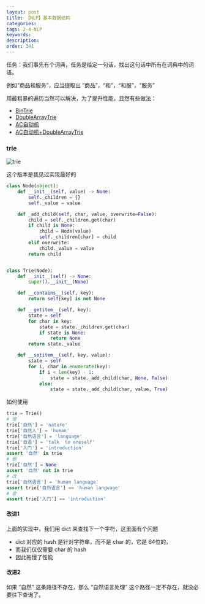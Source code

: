 ```yaml
---
layout: post
title: 【NLP】基本数据结构
categories:
tags: 2-4-NLP
keywords:
description:
order: 341
---
```


任务：我们事先有个词典，任务是给定一句话，找出这句话中所有在词典中的词语。

例如“商品和服务”，应当提取出 “商品”，“和”，“和服”，“服务”


用最粗暴的遍历当然可以解决，为了提升性能，显然有些做法：
- [BinTrie](https://github.com/hankcs/HanLP/blob/v1.7.5/src/test/java/com/hankcs/book/ch02/BinTrieBasedSegmentation.java)
- [DoubleArrayTrie](https://github.com/hankcs/HanLP/blob/v1.7.5/src/test/java/com/hankcs/book/ch02/DoubleArrayTrieBasedSegmentation.java)
- [AC自动机](https://github.com/hankcs/HanLP/blob/v1.7.5/src/test/java/com/hankcs/book/ch02/AhoCorasickSegmentation.java)
- [AC自动机+DoubleArrayTrie](https://github.com/hankcs/HanLP/blob/v1.7.5/src/test/java/com/hankcs/book/ch02/AhoCorasickDoubleArrayTrieSegmentation.java)


### trie

![trie](/pictures_for_blog/algorithm/tree/trie.jpeg)


这个版本是我见过实现最好的

```Python
class Node(object):
    def __init__(self, value) -> None:
        self._children = {}
        self._value = value

    def _add_child(self, char, value, overwrite=False):
        child = self._children.get(char)
        if child is None:
            child = Node(value)
            self._children[char] = child
        elif overwrite:
            child._value = value
        return child


class Trie(Node):
    def __init__(self) -> None:
        super().__init__(None)

    def __contains__(self, key):
        return self[key] is not None

    def __getitem__(self, key):
        state = self
        for char in key:
            state = state._children.get(char)
            if state is None:
                return None
        return state._value

    def __setitem__(self, key, value):
        state = self
        for i, char in enumerate(key):
            if i < len(key) - 1:
                state = state._add_child(char, None, False)
            else:
                state = state._add_child(char, value, True)
```

如何使用
```Python
trie = Trie()
# 增
trie['自然'] = 'nature'
trie['自然人'] = 'human'
trie['自然语言'] = 'language'
trie['自语'] = 'talk	to oneself'
trie['入门'] = 'introduction'
assert '自然' in trie
# 删
trie['自然'] = None
assert '自然' not in trie
# 改
trie['自然语言'] = 'human language'
assert trie['自然语言'] == 'human language'
# 查
assert trie['入门'] == 'introduction'
```


#### 改进1

上面的实现中，我们用 dict 来查找下一个字符，这里面有个问题
- dict 对应的 hash 是针对字符串，而不是 char 的，它是 64位的，
- 而我们仅仅需要 char 的 hash
- 因此拖慢了性能

#### 改进2

如果 “自然” 这条路径不存在，那么 “自然语言处理” 这个路径一定不存在，就没必要往下查询了。
